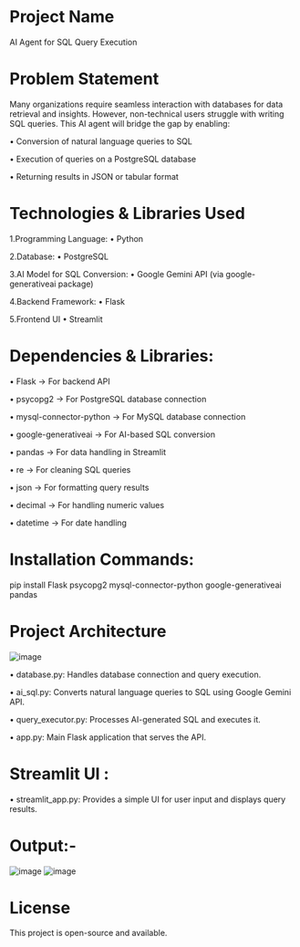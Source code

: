 # Project Name
AI Agent for SQL Query Execution
# Problem Statement 
Many organizations require seamless interaction with databases for data retrieval and 
insights. However, non-technical users struggle with writing SQL queries. This AI agent will 
bridge the gap by enabling: 

• Conversion of natural language queries to SQL

• Execution of queries on a PostgreSQL database 

• Returning results in JSON or tabular format

# Technologies & Libraries Used 
1.Programming Language: 
• Python 

2.Database: 
• PostgreSQL

3.AI Model for SQL Conversion: 
• Google Gemini API (via google-generativeai package) 

4.Backend Framework: 
• Flask 

5.Frontend UI 
• Streamlit

# Dependencies & Libraries: 
• Flask → For backend API 

• psycopg2 → For PostgreSQL database connection 

• mysql-connector-python → For MySQL database connection 

• google-generativeai → For AI-based SQL conversion 

• pandas → For data handling in Streamlit 

• re → For cleaning SQL queries 

• json → For formatting query results 

• decimal → For handling numeric values 

• datetime → For date handling

# Installation Commands:
pip install Flask psycopg2 mysql-connector-python google-generativeai pandas 

# Project Architecture 
![image](https://github.com/user-attachments/assets/bf98a5b1-b1cc-4a46-a83b-4e227c39161d)

• database.py: Handles database connection and query execution. 

• ai_sql.py: Converts natural language queries to SQL using Google Gemini API. 

• query_executor.py: Processes AI-generated SQL and executes it. 

• app.py: Main Flask application that serves the API. 

# Streamlit UI : 
• streamlit_app.py: Provides a simple UI for user input and displays query results.

# Output:- 
![image](https://github.com/user-attachments/assets/90ac2262-1d95-4ee3-9de4-f4ea3ee9a8a8)
![image](https://github.com/user-attachments/assets/da1234e4-935d-492d-8ba7-13a4dda3ba2e)

# License
This project is open-source and available.





